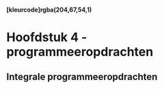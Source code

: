 #### [kleurcode]rgba(204,67,54,1)

#  Hoofdstuk 4 - programmeeropdrachten

## Integrale programmeeropdrachten